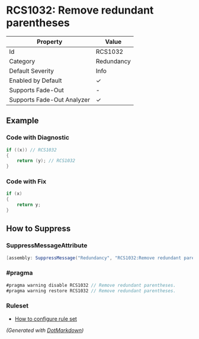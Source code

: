 # RCS1032: Remove redundant parentheses

| Property                    | Value      |
| --------------------------- | ---------- |
| Id                          | RCS1032    |
| Category                    | Redundancy |
| Default Severity            | Info       |
| Enabled by Default          | &#x2713;   |
| Supports Fade\-Out          | \-         |
| Supports Fade\-Out Analyzer | &#x2713;   |

## Example

### Code with Diagnostic

```csharp
if ((x)) // RCS1032
{
    return (y); // RCS1032
}
```

### Code with Fix

```csharp
if (x)
{
    return y;
}
```

## How to Suppress

### SuppressMessageAttribute

```csharp
[assembly: SuppressMessage("Redundancy", "RCS1032:Remove redundant parentheses.", Justification = "<Pending>")]
```

### \#pragma

```csharp
#pragma warning disable RCS1032 // Remove redundant parentheses.
#pragma warning restore RCS1032 // Remove redundant parentheses.
```

### Ruleset

* [How to configure rule set](../HowToConfigureAnalyzers.md)

*\(Generated with [DotMarkdown](http://github.com/JosefPihrt/DotMarkdown)\)*